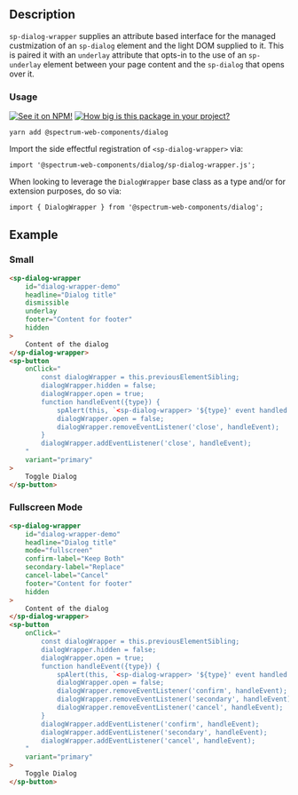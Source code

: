 ## Description

`sp-dialog-wrapper` supplies an attribute based interface for the managed custmization of an `sp-dialog` element and the light DOM supplied to it. This is paired it with an `underlay` attribute that opts-in to the use of an `sp-underlay` element between your page content and the `sp-dialog` that opens over it.

### Usage

[![See it on NPM!](https://img.shields.io/npm/v/@spectrum-web-components/dialog?style=for-the-badge)](https://www.npmjs.com/package/@spectrum-web-components/dialog)
[![How big is this package in your project?](https://img.shields.io/bundlephobia/minzip/@spectrum-web-components/dialog?style=for-the-badge)](https://bundlephobia.com/result?p=@spectrum-web-components/dialog)

```
yarn add @spectrum-web-components/dialog
```

Import the side effectful registration of `<sp-dialog-wrapper>` via:

```
import '@spectrum-web-components/dialog/sp-dialog-wrapper.js';
```

When looking to leverage the `DialogWrapper` base class as a type and/or for extension purposes, do so via:

```
import { DialogWrapper } from '@spectrum-web-components/dialog';
```

## Example

### Small

```html
<sp-dialog-wrapper
    id="dialog-wrapper-demo"
    headline="Dialog title"
    dismissible
    underlay
    footer="Content for footer"
    hidden
>
    Content of the dialog
</sp-dialog-wrapper>
<sp-button
    onClick="
        const dialogWrapper = this.previousElementSibling;
        dialogWrapper.hidden = false;
        dialogWrapper.open = true;
        function handleEvent({type}) {
            spAlert(this, `<sp-dialog-wrapper> '${type}' event handled.`);
            dialogWrapper.open = false;
            dialogWrapper.removeEventListener('close', handleEvent);
        }
        dialogWrapper.addEventListener('close', handleEvent);
    "
    variant="primary"
>
    Toggle Dialog
</sp-button>
```

### Fullscreen Mode

```html
<sp-dialog-wrapper
    id="dialog-wrapper-demo"
    headline="Dialog title"
    mode="fullscreen"
    confirm-label="Keep Both"
    secondary-label="Replace"
    cancel-label="Cancel"
    footer="Content for footer"
    hidden
>
    Content of the dialog
</sp-dialog-wrapper>
<sp-button
    onClick="
        const dialogWrapper = this.previousElementSibling;
        dialogWrapper.hidden = false;
        dialogWrapper.open = true;
        function handleEvent({type}) {
            spAlert(this, `<sp-dialog-wrapper> '${type}' event handled.`);
            dialogWrapper.open = false;
            dialogWrapper.removeEventListener('confirm', handleEvent);
            dialogWrapper.removeEventListener('secondary', handleEvent);
            dialogWrapper.removeEventListener('cancel', handleEvent);
        }
        dialogWrapper.addEventListener('confirm', handleEvent);
        dialogWrapper.addEventListener('secondary', handleEvent);
        dialogWrapper.addEventListener('cancel', handleEvent);
    "
    variant="primary"
>
    Toggle Dialog
</sp-button>
```
